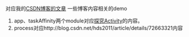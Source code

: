 对应我的[CSDN博客的文章](http://blog.csdn.net/hds2011)
一些博客内容相关的demo
1. app、taskAffinity两个module对应[探究Activity](http://blog.csdn.net/hds2011/article/details/71215298)的内容。
2. process对应http://blog.csdn.net/hds2011/article/details/72663321内容